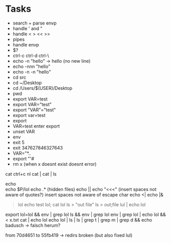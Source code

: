 # Tasks
- search + parse envp
- handle ' and "
- handle < > << >>
- pipes
- handle envp
- $?
- ctrl-c ctrl-d ctrl-\
- echo -n "hello" -> hello (no new line)
- echo -nnn "hello"
- echo -n -n "hello"
- cd src
- cd ~/Desktop
- cd /Users/$(USER)/Desktop
- pwd
- export VAR=test
- export VAR="test"
- export "VAR"="test"
- export var=test
- export
- VAR=test enter export
- unset VAR
- env
- exit 5
- exit 347627846327643
- VAR="*..
- export "'#
- rm x (when x doesnt exist doesnt error)

cat ctrl+c nl
cat | cat | ls

echo \
echo $P/lol
echo .* (hidden files)
echo ||
echo "<<<" (insert spaces not aware of quotes?)
insert spaces not aware of escape char
echo <|
echo |&

> lol echo test lol; cat lol
ls > "out file"
ls > out;file
 > lul | echo lol

export lol=lol && env | grep lol
ls && env | grep lol
env | grep lol | echo lol && < x.txt cat | echo lol
echo lol | ls | ls | grep t |  grep m | grep d && echo badusch -> falsch herum?

from 70d4651 to 55fb419 -> redirs broken (but also fixed lul)